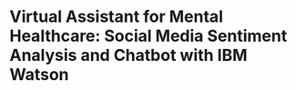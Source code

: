 # Virtual Assistant for Mental Healthcare: Social Media Sentiment Analysis and Chatbot with IBM Watson

